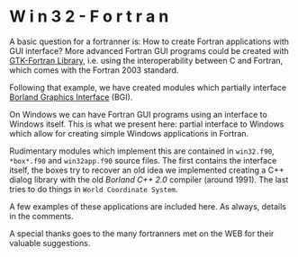 W i n 3 2  -  F o r t r a n
============================

A basic question for a fortranner is: How to create Fortran
applications with GUI interface? More advanced Fortran GUI programs
could be created with [GTK-Fortran
Library](https://github.com/jerryd/gtk-fortran), i.e. using the
interoperability between C and Fortran, which comes with the Fortran
2003 standard.

Following that example, we have created modules which partially
interface [Borland Graphics
Interface](https://en.wikipedia.org/wiki/Borland_Graphics_Interface)
(BGI).

On Windows we can have Fortran GUI programs using an interface to
Windows itself. This is what we present here: partial interface to
Windows which allow for creating simple Windows applications in
Fortran.

Rudimentary modules which implement this are contained in `win32.f90`,
`*box*.f90` and `win32app.f90` source files. The first contains the
interface itself, the boxes try to recover an old idea we implemented
creating a C++ dialog library with the old *Borland C++ 2.0* compiler
(around 1991). The last tries to do things in `World Coordinate
System`.

A few examples of these applications are included here. As always,
details in the comments.

A special thanks goes to the many fortranners met on the WEB for their
valuable suggestions.
